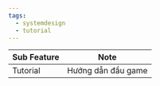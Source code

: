 ```yaml
---
tags:
  - systemdesign
  - tutorial
---
```


| Sub Feature | Note               |
| ----------- | ------------------ |
| Tutorial    | Hướng dẫn đầu game |




